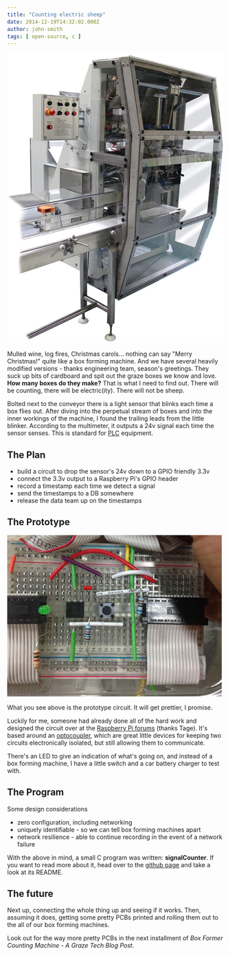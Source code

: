 ```yaml
---
title: "Counting electric sheep"
date: 2014-12-19T14:32:02.000Z
author: john-smith
tags: [ open-source, c ]
---
```


![box former][boxformer]

Mulled wine, log fires, Christmas carols... nothing can say "Merry Christmas!" quite like a box forming machine. And we have several heavily modified versions - thanks engineering team, season's greetings. They suck up bits of cardboard and spit out the graze boxes we know and love. **How many boxes do they make?** That is what I need to find out. There will be counting, there will be electric(ity). There will not be sheep.

Bolted next to the conveyor there is a light sensor that blinks each time a box flies out. After diving into the perpetual stream of boxes and into the inner workings of the machine, I found the trailing leads from the little blinker. According to the multimeter, it outputs a 24v signal each time the sensor senses. This is standard for [PLC](http://en.wikipedia.org/wiki/Programmable_logic_controller) equipment.

## The Plan

* build a circuit to drop the sensor's 24v down to a GPIO friendly 3.3v
* connect the 3.3v output to a Raspberry Pi's GPIO header
* record a timestamp each time we detect a signal
* send the timestamps to a DB somewhere
* release the data team up on the timestamps

## The Prototype

![breadboard][prototype]

What you see above is the prototype circuit. It will get prettier, I promise.

Luckily for me, someone had already done all of the hard work and designed the circuit over at the [Raspberry Pi forums](http://www.raspberrypi.org/forums/viewtopic.php?f=44&t=42938) (thanks Tage). It's based around an [optocoupler](http://en.wikipedia.org/wiki/Opto-isolator), which are great little devices for keeping two circuits electronically isolated, but still allowing them to communicate.

There's an LED to give an indication of what's going on, and instead of a box forming machine, I have a little switch and a car battery charger to test with.

## The Program

Some design considerations

* zero configuration, including networking
* uniquely identifiable - so we can tell box forming machines apart
* network resilience - able to continue recording in the event of a network failure

With the above in mind, a small C program was written: **signalCounter**. If you want to read more about it, head over to the [github page](https://github.com/graze/signalCounter/) and take a look at its README.

## The future

Next up, connecting the whole thing up and seeing if it works. Then, assuming it does, getting some pretty PCBs printed and rolling them out to the all of our box forming machines.

Look out for the way more pretty PCBs in the next installment of *Box Former Counting Machine - A Graze Tech Blog Post*.

[boxFormer]: /content/images/2014/12/box-former-1.jpg
[prototype]: /content/images/2014/Aug/breadboard-1.jpg
